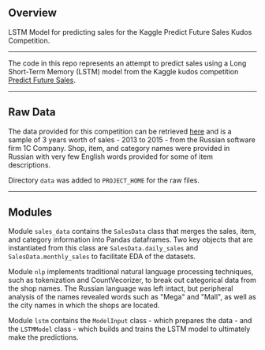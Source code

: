 ## Overview
LSTM Model for predicting sales for the Kaggle Predict Future Sales Kudos Competition.

---

The code in this repo represents an attempt to predict sales using a Long Short-Term Memory (LSTM) model from the Kaggle kudos competition [Predict Future Sales](https://www.kaggle.com/c/competitive-data-science-predict-future-sales/overview).

---

## Raw Data
The data provided for this competition can be retrieved [here](https://www.kaggle.com/c/competitive-data-science-predict-future-sales/data) and is a sample of 3 years worth of sales - 2013 to 2015 - from the Russian software firm 1C Company. Shop, item, and category names were provided in Russian with very few English words provided for some of item descriptions.

Directory ```data``` was added to ```PROJECT_HOME``` for the raw files.

---

## Modules
Module ```sales_data``` contains the ```SalesData``` class that merges the sales, item, and category information into Pandas dataframes. Two key objects that are instantiated from this class are ```SalesData.daily_sales``` and ```SalesData.monthly_sales``` to facilitate EDA of the datasets.

Module ```nlp``` implements traditional natural language processing techniques, such as tokenization and CountVecorizer, to break out categorical data from the shop names. The Russian language was left intact, but peripheral analysis of the names revealed words such as "Mega" and "Mall", as well as the city names in which the shops are located.

Module ```lstm``` contains the ```ModelInput``` class - which prepares the data - and the ```LSTMModel``` class - which builds and trains the LSTM model to ultimately make the predictions.
